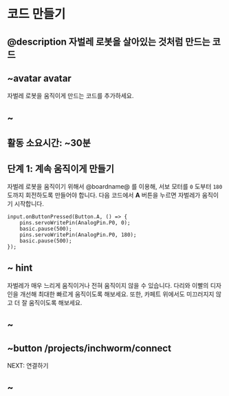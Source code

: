 # 코드 만들기

## @description 자벌레 로봇을 살아있는 것처럼 만드는 코드

## ~avatar avatar

자벌레 로봇을 움직이게 만드는 코드를 추가하세요.

## ~

## 활동 소요시간: ~30분

## 단계 1: 계속 움직이게 만들기

자벌레 로봇을 움직이기 위해서 @boardname@ 를 이용해, 서보 모터를 `0` 도부터 `180` 도까지 회전하도록 만들어야 합니다. 다음 코드에서 **A** 버튼을 누르면 자벌레가 움직이기 시작합니다.

```blocks
input.onButtonPressed(Button.A, () => {
    pins.servoWritePin(AnalogPin.P0, 0);
    basic.pause(500);
    pins.servoWritePin(AnalogPin.P0, 180);
    basic.pause(500);
});
```

## ~ hint

자벌레가 매우 느리게 움직이거나 전혀 움직이지 않을 수 있습니다. 다리와 이빨의 디자인을 개선해 최대한 빠르게 움직이도록 해보세요. 또한, 카페트 위에서도 미끄러지지 않고 더 잘 움직이도록 해보세요.

## ~

## ~button /projects/inchworm/connect

NEXT: 연결하기

## ~